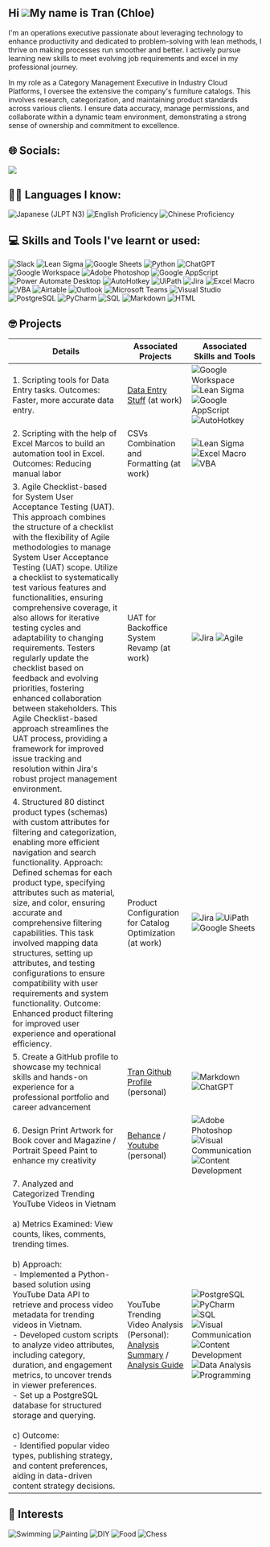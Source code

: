 ## Hi ![](https://user-images.githubusercontent.com/18350557/176309783-0785949b-9127-417c-8b55-ab5a4333674e.gif)My name is Tran (Chloe)

I'm an operations executive passionate about leveraging technology to enhance productivity and dedicated to problem-solving with lean methods, I thrive on making processes run smoother and better. I actively pursue learning new skills to meet evolving job requirements and excel in my professional journey.

In my role as a Category Management Executive in Industry Cloud Platforms, I oversee the extensive the company's furniture catalogs. This involves research, categorization, and maintaining product standards across various clients. I ensure data accuracy, manage permissions, and collaborate within a dynamic team environment, demonstrating a strong sense of ownership and commitment to excellence.

## 🌐 Socials:
<a href="https://vn.linkedin.com/in/duongngoctran">
    <img src="https://img.shields.io/badge/-LinkedIn-0072b1?&style=for-the-badge&logo=linkedin&logoColor=white" />
</a>

## 🧑‍🎓 Languages I know: 
![Japanese (JLPT N3)](https://img.shields.io/badge/Japanese%20(JLPT%20N3)-FFD700?style=for-the-badge) ![English Proficiency](https://img.shields.io/badge/English-00BFFF?style=for-the-badge) ![Chinese Proficiency](https://img.shields.io/badge/Chinese-FFD700?style=for-the-badge) 



## 💻 Skills and Tools I've learnt or used:
![Slack](https://img.shields.io/badge/Slack-4A154B?style=for-the-badge&logo=slack&logoColor=white)
![Lean Sigma](https://img.shields.io/badge/Lean%20Sigma-0A57E4?style=for-the-badge) ![Google Sheets](https://img.shields.io/badge/Google_Sheets-34A853?style=for-the-badge&logo=googlesheets&logoColor=white) ![Python](https://img.shields.io/badge/python-3670A0?style=for-the-badge&logo=python&logoColor=ffdd54) ![ChatGPT](https://img.shields.io/badge/ChatGPT-3366ff?style=for-the-badge&logo=ai&logoColor=white) ![Google Workspace](https://img.shields.io/badge/Google_Workspace-32A9CE?style=for-the-badge&logo=google&logoColor=white)
![Adobe Photoshop](https://img.shields.io/badge/adobe%20photoshop-%2331A8FF.svg?style=for-the-badge&logo=adobe%20photoshop&logoColor=white) ![Google AppScript](https://img.shields.io/badge/Google%20AppScript-3670A0?style=for-the-badge&logo=google&logoColor=white) ![Power Automate Desktop](https://img.shields.io/badge/Power%20Automate%20Desktop-FF652F?style=for-the-badge&logo=microsoft&logoColor=white) ![AutoHotkey](https://img.shields.io/badge/AutoHotkey-334455?style=for-the-badge&logo=autohotkey&logoColor=white) ![UiPath](https://img.shields.io/badge/UiPath-00A8E0?style=for-the-badge&logo=uipath&logoColor=white) ![Jira](https://img.shields.io/badge/Jira-0052CC?style=for-the-badge&logo=jira&logoColor=white) ![Excel Macro](https://img.shields.io/badge/Excel%20Macro-008272?style=for-the-badge&logo=microsoft-excel&logoColor=white) ![VBA](https://img.shields.io/badge/VBA-86709D?style=for-the-badge&logo=visual%20studio&logoColor=white) ![Airtable](https://img.shields.io/badge/Airtable-18BFFF?style=for-the-badge&logo=airtable&logoColor=white) ![Outlook](https://img.shields.io/badge/Outlook-0078D4?style=for-the-badge&logo=microsoft-outlook&logoColor=white) ![Microsoft Teams](https://img.shields.io/badge/Microsoft%20Teams-6264A7?style=for-the-badge&logo=microsoft-teams&logoColor=white) ![Visual Studio](https://img.shields.io/badge/Visual%20Studio-5C2D91?style=for-the-badge&logo=visual%20studio&logoColor=white) ![PostgreSQL](https://img.shields.io/badge/PostgreSQL-336791?style=for-the-badge&logo=postgresql&logoColor=white)
![PyCharm](https://img.shields.io/badge/PyCharm-000000?style=for-the-badge&logo=pycharm&logoColor=white) ![SQL](https://img.shields.io/badge/SQL-CC2927?style=for-the-badge&logo=sql&logoColor=white) ![Markdown](https://img.shields.io/badge/Markdown-000000.svg?style=for-the-badge&logo=markdown&logoColor=white) ![HTML](https://img.shields.io/badge/HTML-E34F26.svg?style=for-the-badge&logo=html5&logoColor=white)





## 🤓 Projects

| Details                                         | Associated Projects         | Associated Skills and Tools  
|-----------------------------------------------|----------------------------|----------------------------|
| 1. Scripting tools for Data Entry tasks. Outcomes: Faster, more accurate data entry.       | [Data Entry Stuff](https://github.com/Tran1595/DataEntryStuff) (at work)| ![Google Workspace](https://img.shields.io/badge/Google_Workspace-32A9CE?style=for-the-badge&logo=google&logoColor=white) ![Lean Sigma](https://img.shields.io/badge/Lean%20Sigma-0A57E4?style=for-the-badge) ![Google AppScript](https://img.shields.io/badge/Google%20AppScript-3670A0?style=for-the-badge&logo=google&logoColor=white) ![AutoHotkey](https://img.shields.io/badge/AutoHotkey-334455?style=for-the-badge&logo=autohotkey&logoColor=white) |
| 2. Scripting with the help of Excel Marcos to build an automation tool in Excel. Outcomes: Reducing manual labor | CSVs Combination and Formatting (at work) |![Lean Sigma](https://img.shields.io/badge/Lean%20Sigma-0A57E4?style=for-the-badge) ![Excel Macro](https://img.shields.io/badge/Excel%20Macro-008272?style=for-the-badge&logo=microsoft-excel&logoColor=white) ![VBA](https://img.shields.io/badge/VBA-86709D?style=for-the-badge&logo=visual%20studio&logoColor=white) 
| 3. Agile Checklist-based for System User Acceptance Testing (UAT). This approach combines the structure of a checklist with the flexibility of Agile methodologies to manage System User Acceptance Testing (UAT) scope. Utilize a checklist to systematically test various features and functionalities, ensuring comprehensive coverage, it also allows for iterative testing cycles and adaptability to changing requirements. Testers regularly update the checklist based on feedback and evolving priorities, fostering enhanced collaboration between stakeholders. This Agile Checklist-based approach streamlines the UAT process, providing a framework for improved issue tracking and resolution within Jira's robust project management environment.| UAT for Backoffice System Revamp (at work)| ![Jira](https://img.shields.io/badge/Jira-0052CC?style=for-the-badge&logo=jira&logoColor=white) ![Agile](https://img.shields.io/badge/Agile-0096D6?style=for-the-badge&logo=agile&logoColor=white) |
| 4. Structured 80 distinct product types (schemas) with custom attributes for filtering and categorization, enabling more efficient navigation and search functionality. Approach: Defined schemas for each product type, specifying attributes such as material, size, and color, ensuring accurate and comprehensive filtering capabilities. This task involved mapping data structures, setting up attributes, and testing configurations to ensure compatibility with user requirements and system functionality. Outcome: Enhanced product filtering for improved user experience and operational efficiency.| Product Configuration for Catalog Optimization (at work) | ![Jira](https://img.shields.io/badge/Jira-0052CC?style=for-the-badge&logo=jira&logoColor=white) ![UiPath](https://img.shields.io/badge/UiPath-00A8E0?style=for-the-badge&logo=uipath&logoColor=white) ![Google Sheets](https://img.shields.io/badge/Google_Sheets-34A853?style=for-the-badge&logo=googlesheets&logoColor=white)
| 5. Create a GitHub profile to showcase my technical skills and hands-on experience for a professional portfolio and career advancement | [Tran Github Profile](https://github.com/Tran1595/Tran1595)  (personal)| ![Markdown](https://img.shields.io/badge/Markdown-000000.svg?style=for-the-badge&logo=markdown&logoColor=white) ![ChatGPT](https://img.shields.io/badge/ChatGPT-3366ff?style=for-the-badge&logo=ai&logoColor=white)
| 6. Design Print Artwork for Book cover and Magazine / Portrait Speed Paint to enhance my creativity | [Behance](https://www.behance.net/duongngoctran)  / [Youtube](https://youtu.be/rfV0M9rNJJA?si=deo6sMCVZl-n6QMz) (personal)| ![Adobe Photoshop](https://img.shields.io/badge/adobe%20photoshop-%2331A8FF.svg?style=for-the-badge&logo=adobe%20photoshop&logoColor=white)![Visual Communication](https://img.shields.io/badge/Visual_Communication-FF69B4?style=for-the-badge&logo=visualstudio&logoColor=white)![Content Development](https://img.shields.io/badge/Content_Development-FFA500?style=for-the-badge&logo=contentful&logoColor=white)
| 7.  Analyzed and Categorized Trending YouTube Videos in Vietnam<br><br> a) Metrics Examined: View counts, likes, comments, trending times.<br><br>b) Approach:<br>- Implemented a Python-based solution using YouTube Data API to retrieve and process video metadata for trending videos in Vietnam.<br>- Developed custom scripts to analyze video attributes, including category, duration, and engagement metrics, to uncover trends in viewer preferences.<br>- Set up a PostgreSQL database for structured storage and querying.<br><br> c) Outcome:<br>- Identified popular video types, publishing strategy, and content preferences, aiding in data-driven content strategy decisions.| YouTube Trending Video Analysis (Personal): [Analysis Summary](https://www.linkedin.com/feed/update/urn:li:activity:7257688780357132288/) / [Analysis Guide](https://www.linkedin.com/feed/update/urn:li:activity:7259864798782267392/) |![PostgreSQL](https://img.shields.io/badge/PostgreSQL-336791?style=for-the-badge&logo=postgresql&logoColor=white)![PyCharm](https://img.shields.io/badge/PyCharm-000000?style=for-the-badge&logo=pycharm&logoColor=white) ![SQL](https://img.shields.io/badge/SQL-CC2927?style=for-the-badge&logo=sql&logoColor=white)![Visual Communication](https://img.shields.io/badge/Visual_Communication-FF69B4?style=for-the-badge&logo=visualstudio&logoColor=white)![Content Development](https://img.shields.io/badge/Content_Development-FFA500?style=for-the-badge&logo=contentful&logoColor=white)![Data Analysis](https://img.shields.io/badge/Data%20Analysis-blue?style=for-the-badge&logo=data&logoColor=white)![Programming](https://img.shields.io/badge/Programming-green?style=for-the-badge&logo=code&logoColor=white)









## 🎨 Interests
![Swimming](https://img.shields.io/badge/Swimming-006994?style=for-the-badge) ![Painting](https://img.shields.io/badge/Painting-FF6F61?style=for-the-badge) ![DIY](https://img.shields.io/badge/DIY-4CAF50?style=for-the-badge) ![Food](https://img.shields.io/badge/Food-FFC107?style=for-the-badge) ![Chess](https://img.shields.io/badge/Chess-808080?style=for-the-badge) 

